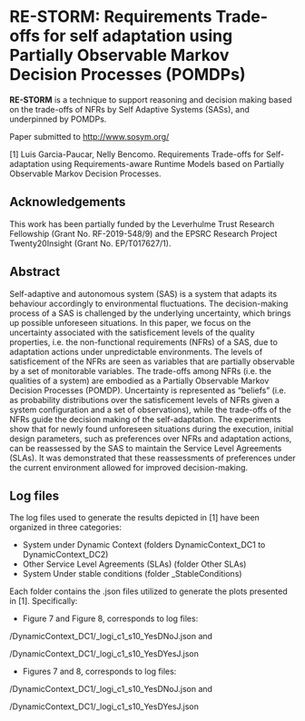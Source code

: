 # RE-STORM: **Re**quirement**s** Trade-offs for self adaptation using Partially **O**bse**r**vable **M**arkov Decision Processes (POMDPs)

**RE-STORM** is a technique to support reasoning and decision making based on the trade-offs of NFRs by Self Adaptive Systems (SASs), and underpinned by POMDPs.

Paper submitted to http://www.sosym.org/ 

[1] Luis Garcia-Paucar, Nelly Bencomo. Requirements Trade-offs for Self-adaptation using Requirements-aware Runtime Models based on Partially Observable Markov Decision Processes.

## Acknowledgements 

This work has been partially funded by the Leverhulme Trust Research Fellowship (Grant No. RF-2019-548/9) and the EPSRC
Research Project Twenty20Insight (Grant No. EP/T017627/1).


## Abstract  

Self-adaptive  and  autonomous  system  (SAS)  is  a  system  that adapts its behaviour accordingly to environmental fluctuations. The decision-making process of a SAS is challenged by the underlying uncertainty, which brings up possible unforeseen situations. In this paper, we focus on the uncertainty associated with the satisficement levels of the quality properties, i.e. the non-functional requirements (NFRs) of a SAS, due to adaptation actions under unpredictable environments. The levels of satisficement of the NFRs are seen as variables that are partially observable by a set of monitorable variables. The trade-offs among NFRs (i.e. the qualities of a system) are embodied as a Partially Observable Markov Decision Processes (POMDP). Uncertainty is represented as “beliefs” (i.e. as probability distributions over the satisficement levels of NFRs given a system configuration and a set of observations), while the trade-offs of the NFRs guide the decision making of the self-adaptation. The experiments show that for newly found unforeseen situations during the execution, initial design parameters, such as preferences over NFRs and adaptation  actions,  can  be  reassessed  by  the  SAS  to  maintain  the  Service  Level Agreements (SLAs). It was demonstrated that these reassessments of preferences under the current environment allowed for improved decision-making.

 ## Log files
The log files used to generate the results depicted in [1] have been organized in three categories:

* System under Dynamic Context (folders DynamicContext_DC1 to DynamicContext_DC2)
* Other Service Level Agreements (SLAs) (folder Other SLAs)
* System Under stable conditions (folder _StableConditions)

Each folder contains the .json files utilized to generate the plots presented in [1]. Specifically:


* Figure 7 and Figure 8, corresponds to log files:

/DynamicContext_DC1/_logi_c1_s10_YesDNoJ.json and

/DynamicContext_DC1/_logi_c1_s10_YesDYesJ.json

* Figures 7 and 8, corresponds to log files:

/DynamicContext_DC1/_logi_c1_s10_YesDNoJ.json and

/DynamicContext_DC1/_logi_c1_s10_YesDYesJ.json




